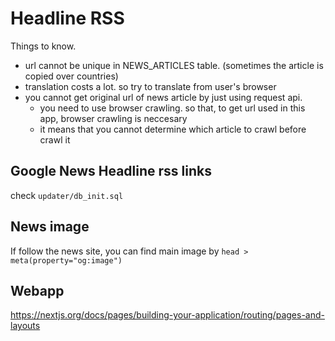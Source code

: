 # Headline RSS

Things to know.
- url cannot be unique in NEWS_ARTICLES table. (sometimes the article is copied over countries)
- translation costs a lot. so try to translate from user's browser
- you cannot get original url of news article by just using request api.
    - you need to use browser crawling. so that, to get url used in this app, browser crawling is neccesary
    - it means that you cannot determine which article to crawl before crawl it

## Google News Headline rss links
check `updater/db_init.sql`  

## News image
If follow the news site, you can find main image by `head > meta(property="og:image")`


## Webapp

https://nextjs.org/docs/pages/building-your-application/routing/pages-and-layouts